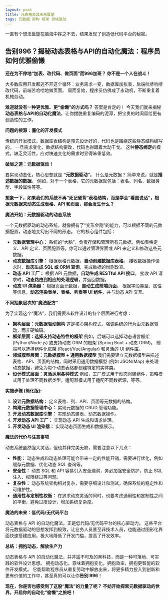 ```yaml
---
layout: post
title: 元表格及其未来展望
tags: 元数据 架构 框架 领域驱动 
---
```

一直有个想法盘旋在脑海中挥之不去，结果发现了创造低代码平台的秘密。

## 告别996？揭秘动态表格与API的自动化魔法：程序员如何优雅偷懒

**还在为不停地“加表、改代码、做页面”而996加班？  你不是一个人在战斗！**

大多数应用开发都逃不开这个循环：业务需求一变，数据库加张表，后端吭哧吭哧改代码，前端苦哈哈地做页面。  周而复始，程序员仿佛成了永动机，不断重复着机械劳动。

**难道就没有一种更优雅、更“偷懒”的方式吗？**  答案是肯定的！  今天我们就来揭秘**动态表格与API的自动化魔法**，让你摆脱重复编码的泥潭，把宝贵的时间留给更有创造性的工作。

**问题的根源：僵化的开发模式**

传统的开发模式，数据库表结构是预先设计好的，代码也是围绕这些静态结构编写的。  一旦需求变化，数据结构要改，代码也得跟着大动干戈。  这种**静态绑定**的模式，缺乏灵活性，应对快速变化的需求时显得笨重低效。

**破局之道：元数据驱动！**

要实现动态化，核心思想就是 **“元数据驱动”**。  什么是元数据？  简单来说，就是**描述数据的数据**。  例如，对于一个表格，它的元数据就包括：表名、列名、数据类型、字段属性等等。

**想象一下，如果我们的系统不再“死记硬背”表格结构，而是学会“看图说话”，根据元数据来动态生成表格、API 和页面，那会发生什么？**

**魔法开始：元数据驱动的动态系统**

一个元数据驱动的动态系统，就像拥有了“变形金刚”的能力，可以根据不同的元数据配置，动态地变幻出不同的形态。  它的核心组件包括：

* **元数据管理中心：**  系统的“大脑”，负责存储和管理所有元数据，例如表格定义、API 定义、页面配置等。你可以通过管理界面或 API 来定义和修改这些元数据。
* **动态数据库引擎：**  根据表格元数据，**自动创建数据库表格**。  接收数据操作请求时，**动态生成 SQL 或 ORM 查询**，完成数据的增删改查。
* **动态 API 工厂：**  根据 API 元数据，**自动生成 RESTful API 接口**。  接收 API 请求时，**动态路由到相应的处理逻辑**，并返回数据。
* **动态 UI 渲染器：**  根据页面元数据，**自动生成前端页面**。  根据字段类型、属性等信息，**动态渲染表单、表格、列表等 UI 组件**，并与动态 API 交互。

**不同抽象层次的“魔法配方”**

为了实现这个“魔法”，我们需要从软件设计的各个层面进行考虑：

* **架构层面：元数据驱动架构**  这是核心架构模式，强调系统的行为由元数据驱动，而非硬编码。
* **框架层面：选择支持动态特性的框架**  例如，后端可以选择动态语言框架 (Python/Node.js) 或支持动态 ORM 的框架 (Spring Boot + 动态 ORM)。 前端可以选择组件化框架 (React/Vue/Angular) 和灵活的 UI 组件库。
* **领域模型层面：元数据模型 + 通用数据模型**  我们需要建立元数据模型来描述表格、API、页面的结构，同时采用通用数据模型 (例如 JSON/Map) 来处理动态数据，避免为每个动态表格都创建特定的实体类。
* **设计模式层面：灵活运用各种模式**  例如，工厂模式用于动态创建组件，策略模式用于处理不同数据类型，适配器模式用于适配不同数据源，等等。

**实施步骤 (简化版):**

1. **设计元数据结构：**  定义表格、列、API、页面等元数据的结构。
2. **构建元数据管理中心：**  实现元数据的 CRUD 管理功能。
3. **开发动态数据库引擎：**  实现动态建表、动态数据操作。
4. **开发动态 API 工厂：**  实现动态 API 生成和请求处理。
5. **开发动态 UI 渲染器：**  实现动态页面生成和数据展示。

**魔法的代价与注意事项**

动态系统虽然强大灵活，但也并非完美无缺，需要注意以下几点：

* **性能：**  动态生成和动态处理可能会带来一定的性能开销，需要进行优化，例如缓存元数据、优化动态 SQL 查询等。
* **安全性：**  动态 SQL 和 API 容易引入安全漏洞，务必加强安全防护，防止 SQL 注入、权限绕过等问题。
* **复杂性：**  动态系统架构相对复杂，需要仔细设计和测试，确保系统的稳定性和可维护性。
* **通用性与定制性权衡：**  在追求动态灵活的同时，也要考虑通用性和定制性之间的平衡，避免过度设计，增加系统复杂度。

**魔法的未来：低代码/无代码平台**

动态表格与 API 的自动化魔法，正是低代码/无代码平台的核心驱动力。  这些平台将元数据驱动的思想发挥到极致，让业务人员甚至非技术人员，也能通过图形化界面快速搭建应用，极大地降低了开发门槛，提高了开发效率。

**总结：拥抱动态，解放生产力**

动态表格与 API 的自动化魔法，并非遥不可及的黑科技，而是一种可落地、可实践的软件设计思想。  拥抱动态化，意味着拥抱变化，拥抱效率，拥抱更智能的软件开发模式。  它能帮助程序员从重复劳动中解放出来，将更多精力投入到创新和更有价值的工作中，甚至真的可以让你**告别 996**！

**现在，你是否也感受到了这股“魔法”的力量了呢？  不妨开始探索元数据驱动的世界，开启你的自动化“偷懒”之旅吧！**